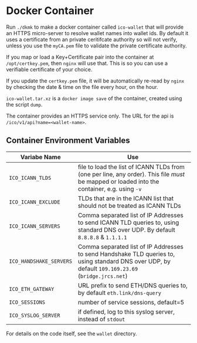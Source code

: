 # Docker Container

Run `./dkmk` to make a docker container called `ico-wallet` that will provide an HTTPS micro-server
to resolve wallet names into wallet ids. By default it uses a certificate from an private ceritifcate authority
so will not verify, unless you use the `myCA.pem` file to validate the private certificate authority.

If you map or load a Key+Certificate pair into the container at `/opt/certkey.pem`, then `nginx` will use that. This
is so you can use a verifiable certificate of your choice.

If you update the `certkey.pem` file, it will be automatically re-read by `nginx` by checking the date & time
on the file every hour, on the hour.

`ico-wallet.tar.xz` is a `docker image save` of the container, created using the script `dump`.

The container provides an HTTPS service only. The URL for the api is `/ico/v1/api?name=<wallet-name>`.


## Container Environment Variables

| Variabe Name | Use
| ------------ | ---
| `ICO_ICANN_TLDS` | file to load the list of ICANN TLDs from (one per line, any order). This file *must* be mapped or loaded into the container, e.g. using `-v`
| `ICO_ICANN_EXCLUDE` | TLDs that are in the ICANN list that should not be treated as ICANN TLDs
| `ICO_ICANN_SERVERS` | Comma separated list of IP Addresses to send ICANN TLD queries to, using standard DNS over UDP. By default `8.8.8.8` & `1.1.1.1`
| `ICO_HANDSHAKE_SERVERS` | Comma separated list of IP Addresses to send Handshake TLD queries to, using standard DNS over UDP, by default `109.169.23.69` (`bridge.jrcs.net`)
| `ICO_ETH_GATEWAY` | URL prefix to send ETH/DNS queries to, by default `eth.link/dns-query`
| `ICO_SESSIONS` | number of service sessions, default=5
| `ICO_SYSLOG_SERVER` | if defined, log to this syslog server, instead of `stdout`


For details on the code itself, see the `wallet` directory.
